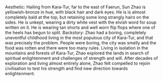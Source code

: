 Aesthetic: Hailing from Kara-Tur, far to the east of Faerun, Sun Zhao is yellowish-bronze in hue, with black hair and dark eyes. He is is almost completely bald at the top, but retaining some long strangly hairs on the sides. He is unkept, wearing a dirty white vest with the elvish word for soup written on it. He is wearing tan shorts and well worn flip flops where one of the heels has begun to split. Backstory: Zhao had a boring, completely uneventful childhood living in the most populous city of Kara-Tur, and that was precisely the problem. People were boring, the city was smelly and the food was rotten and there were too many rules. Living in isolation in the mountains and forests of Kara-Tur, Zhao explored the lands in search of spiritual enlightenment and challenges of strength and will. After decades of exploration and living almost entirely alone, Zhao felt compelled to rejoin civilisation to test his strength and find new direction towards enlightenment.
